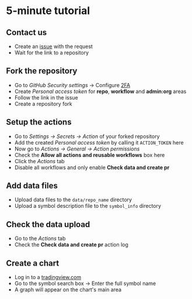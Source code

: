 [issue]: ../issues/
[2fa]: https://github.com/settings/security
[chart]: https://tradingview.com/chart

# 5-minute tutorial

## Contact us

- Create an [issue][issue] with the request
- Wait for the link to a repository

## Fork the repository

- Go to _GitHub Security settings_ → Configure [2FA][2fa]
- Create _Personal access token_ for __repo__, __workflow__ and __admin:org__ areas
- Follow the link in the issue
- Create a repository fork

## Setup the actions
- Go to _Settings → Secrets → Action_ of your forked repository
- Add the created _Personal access token_ by calling it `ACTION_TOKEN` here
- Now go to _Actions → General → Action permissions_
- Check the __Allow all actions and reusable workflows__ box here
- Click the _Actions_ tab
- Disable all workflows and only enable __Check data and create pr__

## Add data files

- Upload data files to the `data/repo_name` directory
- Upload a symbol description file to the `symbol_info` directory

## Check the data upload

- Go to the _Actions_ tab
- Check the __Check data and create pr__ action log

## Create a chart

- Log in to a [tradingview.com][chart]
- Go to the symbol search box → Enter the full symbol name
- A graph will appear on the chart's main area
